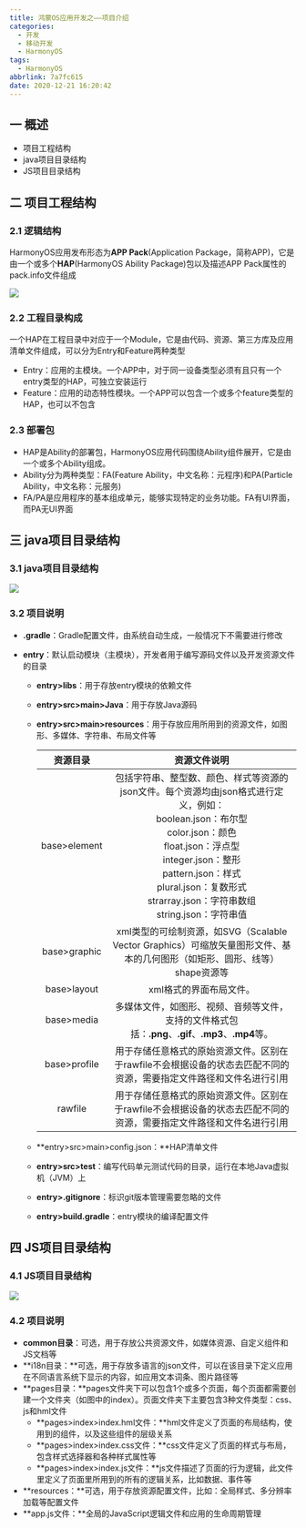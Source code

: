 ```yaml
---
title: 鸿蒙OS应用开发之——项目介绍
categories:
  - 开发
  - 移动开发
  - HarmonyOS
tags:
  - HarmonyOS
abbrlink: 7a7fc615
date: 2020-12-21 16:20:42
---
```

## 一 概述

* 项目工程结构
* java项目目录结构
* JS项目目录结构

<!--more-->

## 二 项目工程结构

### 2.1 逻辑结构

HarmonyOS应用发布形态为**APP Pack**(Application Package，简称APP)，它是由一个或多个**HAP**(HarmonyOS Ability Package)包以及描述APP Pack属性的pack.info文件组成

![][1]

### 2.2 工程目录构成

一个HAP在工程目录中对应于一个Module，它是由代码、资源、第三方库及应用清单文件组成，可以分为Entry和Feature两种类型

* Entry：应用的主模块。一个APP中，对于同一设备类型必须有且只有一个entry类型的HAP，可独立安装运行
* Feature：应用的动态特性模块。一个APP可以包含一个或多个feature类型的HAP，也可以不包含

### 2.3 部署包

* HAP是Ability的部署包，HarmonyOS应用代码围绕Ability组件展开，它是由一个或多个Ability组成。
* Ability分为两种类型：FA(Feature Ability，中文名称：元程序)和PA(Particle Ability，中文名称：元服务)
* FA/PA是应用程序的基本组成单元，能够实现特定的业务功能。FA有UI界面，而PA无UI界面

## 三 java项目目录结构

### 3.1 java项目目录结构

![][2]

### 3.2 项目说明

* **.gradle**：Gradle配置文件，由系统自动生成，一般情况下不需要进行修改

* **entry**：默认启动模块（主模块），开发者用于编写源码文件以及开发资源文件的目录

  - **entry>libs**：用于存放entry模块的依赖文件

  - **entry>src>main>Java**：用于存放Java源码

  - **entry>src>main>resources**：用于存放应用所用到的资源文件，如图形、多媒体、字符串、布局文件等

    | **资源目录** |                       **资源文件说明**                       |
    | :----------: | :----------------------------------------------------------: |
    | base>element | 包括字符串、整型数、颜色、样式等资源的json文件。每个资源均由json格式进行定义，例如：<br> boolean.json：布尔型<br>color.json：颜色<br>float.json：浮点型<br>integer.json：整形<br>pattern.json：样式<br>plural.json：复数形式<br>strarray.json：字符串数组<br>string.json：字符串值<br> |
    | base>graphic | xml类型的可绘制资源，如SVG（Scalable Vector Graphics）可缩放矢量图形文件、基本的几何图形（如矩形、圆形、线等）shape资源等 |
    | base>layout  |                   xml格式的界面布局文件。                    |
    |  base>media  | 多媒体文件，如图形、视频、音频等文件，支持的文件格式包括：**.png**、**.gif**、**.mp3**、**.mp4**等。 |
    | base>profile | 用于存储任意格式的原始资源文件。区别在于rawfile不会根据设备的状态去匹配不同的资源，需要指定文件路径和文件名进行引用 |
    |   rawfile    | 用于存储任意格式的原始资源文件。区别在于rawfile不会根据设备的状态去匹配不同的资源，需要指定文件路径和文件名进行引用 |

  - **entry>src>main>config.json：**HAP清单文件

  - **entry>src>test**：编写代码单元测试代码的目录，运行在本地Java虚拟机（JVM）上

  - **entry>.gitignore**：标识git版本管理需要忽略的文件

  - **entry>build.gradle**：entry模块的编译配置文件

## 四 JS项目目录结构

### 4.1 JS项目目录结构
![][3]
### 4.2 项目说明

* **common目录**：可选，用于存放公共资源文件，如媒体资源、自定义组件和JS文档等
* **i18n目录：**可选，用于存放多语言的json文件，可以在该目录下定义应用在不同语言系统下显示的内容，如应用文本词条、图片路径等
* **pages目录：**pages文件夹下可以包含1个或多个页面，每个页面都需要创建一个文件夹（如图中的index）。页面文件夹下主要包含3种文件类型：css、js和hml文件
  - **pages>index>index.hml文件：**hml文件定义了页面的布局结构，使用到的组件，以及这些组件的层级关系
  - **pages>index>index.css文件：**css文件定义了页面的样式与布局，包含样式选择器和各种样式属性等
  - **pages>index>index.js文件：**js文件描述了页面的行为逻辑，此文件里定义了页面里所用到的所有的逻辑关系，比如数据、事件等
* **resources：**可选，用于存放资源配置文件，比如：全局样式、多分辨率加载等配置文件
* **app.js文件：**全局的JavaScript逻辑文件和应用的生命周期管理




[1]:https://cdn.jsdelivr.net/gh/pgzxc/CDN/blog-hmos/hmos-hap-construct.png
[2]:https://cdn.jsdelivr.net/gh/pgzxc/CDN/blog-hmos/hmos-project-struct-java-view.png
[3]:https://cdn.jsdelivr.net/gh/pgzxc/CDN/blog-hmos/hmos-project-struct-js-view.png